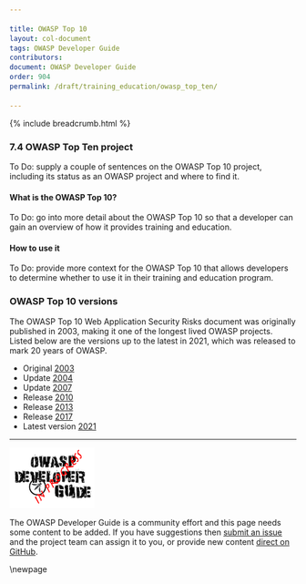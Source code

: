 ```yaml
---

title: OWASP Top 10
layout: col-document
tags: OWASP Developer Guide
contributors:
document: OWASP Developer Guide
order: 904
permalink: /draft/training_education/owasp_top_ten/

---
```


{% include breadcrumb.html %}

### 7.4 OWASP Top Ten project

To Do: supply a couple of sentences on the OWASP Top 10 project,
including its status as an OWASP project and where to find it.

#### What is the OWASP Top 10?

To Do: go into more detail about the OWASP Top 10 so that a developer
can gain an overview of how it provides training and education.

#### How to use it

To Do: provide more context for the OWASP Top 10 that allows developers to determine
whether to use it in their training and education program.

### OWASP Top 10 versions

The OWASP Top 10 Web Application Security Risks document was originally published in 2003,
making it one of the longest lived OWASP projects.
Listed below are the versions up to the latest in 2021, which was released to mark 20 years of OWASP.

* Original [2003](https://github.com/OWASP/Top10/blob/master/archives/OWASPWebApplicationSecurityTopTen-Version1.pdf)
* Update [2004](https://github.com/OWASP/Top10/blob/master/archives/OWASP_Top_Ten_2004.pdf)
* Update [2007](https://owasp.org/www-pdf-archive//OWASP_Top_10_2007.pdf)
* Release [2010](https://github.com/OWASP/OWASP-Top-10/tree/master/2010)
* Release [2013](https://github.com/OWASP/Top10/tree/master/2013)
* Release [2017](https://github.com/OWASP/Top10/tree/master/2017)
* Latest version [2021](https://github.com/OWASP/Top10/tree/master/2021)

----

![Developer Guide](../../assets/images/dg_wip.png "OWASP Developer Guide")

The OWASP Developer Guide is a community effort and this page needs some content to be added.
If you have suggestions then [submit an issue][issue0904] and the project team can assign it to you,
or provide new content [direct on GitHub][edit0904].

[issue0904]: https://github.com/OWASP/www-project-developer-guide/issues/new?labels=enhancement&template=request.md&title=Update:%2009-training-education/04-top-ten
[edit0904]: https://github.com/OWASP/www-project-developer-guide/blob/main/draft/09-training-education/04-top-ten.md

\newpage
